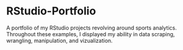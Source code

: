 # RStudio-Portfolio
A portfolio of my RStudio projects revolving around sports analytics. Throughout these examples, I displayed my ability in data scraping, wrangling, manipulation, and vizualization.
